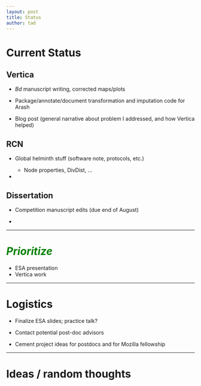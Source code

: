 ```yaml
---
layout: post
title: Status
author: tad
---
```


# Current Status

## Vertica 

+ _Bd_ manuscript writing, corrected maps/plots

+ Package/annotate/document transformation and imputation code for Arash

+ Blog post (general narrative about problem I addressed, and how Vertica helped)


## RCN 

+ Global helminth stuff (software note, protocols, etc.)
	+ Node properties, DivDist, ...

+    

## Dissertation

+ Competition manuscript edits (due end of August)

+ 

---


# <i class="fa fa-space-shuttle" style="color:green"> Prioritize </i>

+ ESA presentation
+ Vertica work







---

# Logistics

+ Finalize ESA slides; practice talk?

+ Contact potential post-doc advisors 

+ Cement project ideas for postdocs and for Mozilla fellowship




---

# Ideas / random thoughts





<i class="fa fa-heart" style="color:pink"> </i>

